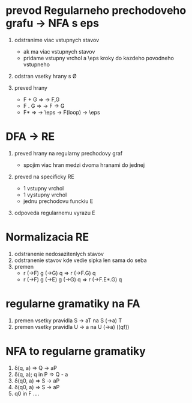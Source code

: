 
# prevod Regularneho prechodoveho grafu -> NFA s eps

1. odstranime viac vstupnych stavov
    + ak ma viac vstupnych stavov
    + pridame vstupny vrchol a \eps kroky do kazdeho povodneho vstupneho

2. odstran vsetky hrany s Ø

3. preved hrany
    + F + G => -> F,G
    + F . G => -> F -> G
    + F*    => -> \eps -> F(loop) -> \eps

# DFA -> RE

1. preved hrany na regularny prechodovy graf
    + spojim viac hran medzi dvoma hranami do jednej

2. preved na specificky RE
    + 1 vstupny vrchol
    + 1 vystupny vrchol
    + jednu prechodovu funckiu E

3. odpoveda regularnemu vyrazu E

# Normalizacia RE

1. odstranenie nedosazitenlych stavov
2. odstranenie stavov kde vedie sipka len sama do seba
3. premen
    + r (->F) g (->G) q         => r (->F.G) q
    + r (->F) g (->E) g (->G) q => r (->F.E*.G) q

# regularne gramatiky na FA

1. premen vsetky pravidla S -> aT na S (->a) T
2. premen vsetky pravidla U -> a  na U (->a) ((qf))

# NFA to regularne gramatiky

1. δ(q, a)          => Q -> aP
2. δ(q, a); q in P  => Q - a
3. δ(q0, a)         => S -> aP
4. δ(q0, a)         => S -> aP
5. q0 in F          ....


